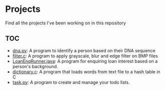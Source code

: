 # Projects

Find all the projects I've been working on in this repository

## TOC
* [dna.py](dna/dna.py): A program to identify a person based on their DNA sequence
* [filter.c](filter_more/filter.c): A program to apply grayscale, blur and edge filter on BMP files
* [LoanEnqRunner.java](LoanEnq/LoanEnqRunner.java): A program for enquiring loan interest based on a person's background.
* [dictionary.c](speller/dictionary.c): A program that loads words from text file to a hash table in C
* [task.py](todo_list/task.py): A program to create and manage your todo lists.